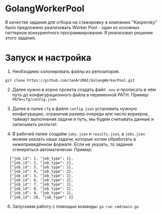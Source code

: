 # GolangWorkerPool
В качестве задания для отбора на стажировку в компанию "Kaspersky" было предложено реализовать Worker Pool - один из основных паттернов конкурентного программирования. Я реализовал решение этого задания. 


# Запуск и настройка

1. Необходимо склонировать файлы из репозитория. 

```git clone https://github.com/JanArsMAI/GolangWorkerPool.git```

2. Далее нужно в корне проекта создать файл `.env` и прописать в нём путь до конфигурационного файла в переменной PATH. 
Пример: ```PATH=cfg/config.json```

3. Далее в папке `cfg` в файле `config.json` установить нужную конфигурацию, ограничив размер очереди или число воркеров, таймаут выполнения задачи и путь,  мы будем считывать данные и записывать резльтат. 

4. В рабочей папке создаём `jobs.json` и `results.json`, в `jobs.json` можем указать наши задачи, которые хотим обработать в нижеприведённом формате. Если не указать, то задания сгенеряться автоматически. Пример:
```
  {"job_id": 1, "job_type": 1},
  {"job_id": 2, "job_type": 2},
  {"job_id": 3, "job_type": 1},
  {"job_id": 4, "job_type": 2},
  {"job_id": 5, "job_type": 1},
  {"job_id": 6, "job_type": 2},
  {"job_id": 7, "job_type": 1},
  {"job_id": 8, "job_type": 2},
  {"job_id": 9, "job_type": 1},
  {"job_id": 10, "job_type": 2}
```

6. Запускаем работу с помощью команды: ```go run cmd/main.go```
